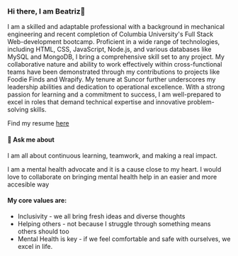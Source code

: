 ### Hi there, I am Beatriz👋

I am a skilled and adaptable professional with a background in mechanical engineering and recent completion of Columbia University's Full Stack Web-development bootcamp. Proficient in a wide range of technologies, including HTML, CSS, JavaScript, Node.js, and various databases like MySQL and MongoDB, I bring a comprehensive skill set to any project. My collaborative nature and ability to work effectively within cross-functional teams have been demonstrated through my contributions to projects like Foodie Finds and Wrapify. My tenure at Suncor further underscores my leadership abilities and dedication to operational excellence. With a strong passion for learning and a commitment to success, I am well-prepared to excel in roles that demand technical expertise and innovative problem-solving skills.

Find my resume [here](https://drive.google.com/file/d/11fcFtscFSWfBwDScvai3Fu9gKPzosAip/view?usp=sharing)

#### 💬 Ask me about
I am all about continuous learning, teamwork, and making a real impact. 

I am a mental health advocate and it is a cause close to my heart. I would love to collaborate on bringing mental health help in an easier and more accesible way 

#### My core values are:

- Inclusivity - we all bring fresh ideas and diverse thoughts  
- Helping others - not because I struggle through something means others should too
- Mental Health is key - if we feel comfortable and safe with ourselves, we excel in life. 

<!--
**BeaBravo/BeaBravo** is a ✨ _special_ ✨ repository because its `README.md` (this file) appears on your GitHub profile.

Here are some ideas to get you started:

- 🔭 I’m currently working on ...
- 🌱 I’m currently learning ...
- 👯 I’m looking to collaborate on ...
- 🤔 I’m looking for help with ...
- 💬 Ask me about ...
- 📫 How to reach me: ...
- 😄 Pronouns: ...
- ⚡ Fun fact: ...
-->
